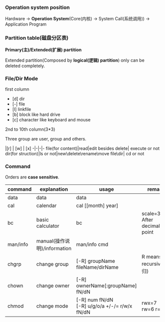 ### Operation system position
Hardware -> **Operation System**(Core(内核) -> System Call(系统调用)) -> Application Program

### Partition table(磁盘分区表)
**Primary(主)/Extended(扩展) partition**

Extended partition(Composed by **logical(逻辑) partition**) only can be deleted completely.

### File/Dir Mode
first column

- [d] dir
- [-] file
- [l] linkfile
- [b] block like hard drive
- [c] character like keyboard and mouse

2nd to 10th column(3*3)

Three group are user, group and others.

|[r] | [w] | [x]
-|-|-|-
file(for content)|read|edit besides delete| execute or not
dir(for struction)|ls or not|new\delete\rename\move file\dir| cd or not


### Command
Orders are **case sensitive**.

command | explanation | usage |remark
-|-|-|-
data | data | data|
cal | calendar | cal [[month] year]|
bc | basic calculator| bc | scale=3 After decimal point
man/info | manual(操作说明)/information| man/info cmd|
chgrp	| change group | [-R] groupName fileName/dirName | R means recursive(递归)
chown	| change owner | [-R] ownerName[:groupName] fN/dN|
chmod	| change mode | [-R] num fN/dN<br>[-R] u/g/o/a +/-/= r/w/x fN/dN| rwx=7 rw=6 r=4
